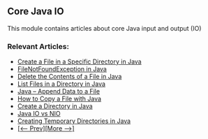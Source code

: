 ## Core Java IO

This module contains articles about core Java input and output (IO)

### Relevant Articles: 
- [Create a File in a Specific Directory in Java](https://www.baeldung.com/java-create-file-in-directory)
- [FileNotFoundException in Java](https://www.baeldung.com/java-filenotfound-exception)
- [Delete the Contents of a File in Java](https://www.baeldung.com/java-delete-file-contents)
- [List Files in a Directory in Java](https://www.baeldung.com/java-list-directory-files)
- [Java – Append Data to a File](https://www.baeldung.com/java-append-to-file)
- [How to Copy a File with Java](https://www.baeldung.com/java-copy-file)
- [Create a Directory in Java](https://www.baeldung.com/java-create-directory) 
- [Java IO vs NIO](https://www.baeldung.com/java-io-vs-nio)
- [Creating Temporary Directories in Java](https://www.baeldung.com/java-temp-directories)
- [[<-- Prev]](/core-java-modules/core-java-io)[[More -->]](/core-java-modules/core-java-io-3)
